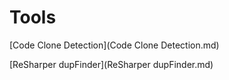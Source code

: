 # Tools #

[Code Clone Detection](Code Clone Detection.md)

[ReSharper dupFinder](ReSharper dupFinder.md)